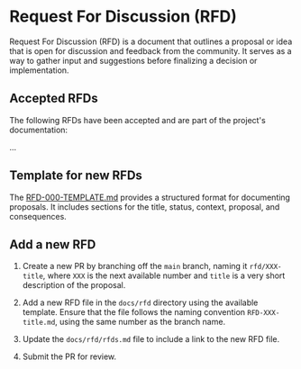 # Request For Discussion (RFD)

Request For Discussion (RFD) is a document that outlines a proposal or idea that
is open for discussion and feedback from the community. It serves as a way to 
gather input and suggestions before finalizing a decision or implementation.

## Accepted RFDs
The following RFDs have been accepted and are part of the project's 
documentation:

...

## Template for new RFDs

The [RFD-000-TEMPLATE.md](RFD-000-TEMPLATE.md) provides a structured format for 
documenting proposals. It includes sections for the title, status, context, 
proposal, and consequences.

## Add a new RFD

1. Create a new PR by branching off the `main` branch, naming it
   `rfd/XXX-title`, where `XXX` is the next available number and `title` is a
   very short description of the proposal.

2. Add a new RFD file in the `docs/rfd` directory using the available template.
   Ensure that the file follows the naming convention `RFD-XXX-title.md`, using
   the same number as the branch name.

3. Update the `docs/rfd/rfds.md` file to include a link to the new RFD file.

4. Submit the PR for review.
